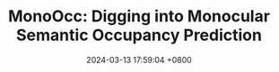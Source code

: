 ---
title:          "MonoOcc: Digging into Monocular Semantic Occupancy Prediction"
date:           2024-03-13 17:59:04 +0800
selected:       true
pub:            "International Conference on Robotics and Automation (ICRA)"
pub_date:       "2024"
highlight: >-
   By proposing a distillation module to transfer temporal information and richer knowledge to the monocular branch from a privileged branch, we increase the performance of the framework especially on small and long-tailed objects, while striking a balance between performance and efficiency.
cover:          assets/images/covers/MonoOcc.jpg
authors:
- Yupeng Zheng*
- Xiang Li*
- Pengfei Li
- Yuhang Zheng
- Bu Jin
- Chengliang Zhong
- Xiaoxiao Long
- Hao Zhao
- Qichao Zhang
links:
  Paper: https://arxiv.org/abs/2403.08766
  Code: https://github.com/ucaszyp/MonoOcc
---